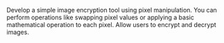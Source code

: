 Develop a simple image encryption tool using pixel manipulation. 
You can perform operations like swapping pixel values or applying a basic mathematical operation to each pixel.
 Allow users to encrypt and decrypt images.
